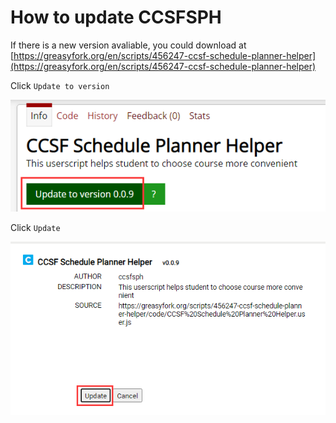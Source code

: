 # How to update CCSFSPH

If there is a new version avaliable, you could download at [https://greasyfork.org/en/scripts/456247-ccsf-schedule-planner-helper](https://greasyfork.org/en/scripts/456247-ccsf-schedule-planner-helper)

Click `Update to version`

![image-20221208213827486](./pictures/update-ccsfsph/image-20221208213827486.png)

Click `Update`

![image-20221208213936061](./pictures/update-ccsfsph/image-20221208213936061.png)